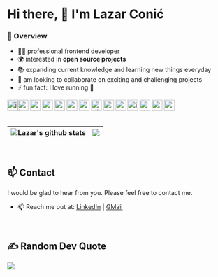 # Hi there, 👋 I'm Lazar Conić

### 🔭 Overview
-   👨‍💻 professional frontend developer 
-   🌍 interested in **open source projects**
-   📚 expanding current knowledge and learning new things everyday
-   👯 am looking to collaborate on exciting and challenging projects
-   ⚡️ fun fact: I love running 🏃

 <div>
    <img src="https://user-images.githubusercontent.com/25181517/117447155-6a868a00-af3d-11eb-9cfe-245df15c9f3f.png" alt="js-icon" width="24" height="24"/><img src="https://user-images.githubusercontent.com/25181517/183890598-19a0ac2d-e88a-4005-a8df-1ee36782fde1.png" alt="ts-icon" width="24" height="24"/>
    <img src="https://user-images.githubusercontent.com/25181517/183897015-94a058a6-b86e-4e42-a37f-bf92061753e5.png" alt="react-icon" width="24" height="24"/>
    <img src="https://github.com/marwin1991/profile-technology-icons/assets/136815194/5f8c622c-c217-4649-b0a9-7e0ee24bd704" alt="next-icon" width="24" height="24"/>
    <img src="https://user-images.githubusercontent.com/25181517/117448124-a2da9800-af3e-11eb-85d2-bd1b69b65603.png" alt="vue-icon" width="24" height="24"/>
    <img src="https://user-images.githubusercontent.com/25181517/121401671-49102800-c959-11eb-9f6f-74d49a5e1774.png" alt="npm-icon" width="24" height="24"/>
    <img src="https://user-images.githubusercontent.com/25181517/183049794-a3dfaddd-22ee-4ffe-b0b4-549ccd4879f9.png" alt="yarn-icon" width="24" height="24"/>
    <img src="https://github-production-user-asset-6210df.s3.amazonaws.com/62091613/261395532-b40892ef-efb8-4b0e-a6b5-d1cfc2f3fc35.png" alt="vite-icon" width="24" height="24"/>
    <img src="https://user-images.githubusercontent.com/25181517/187955008-981340e6-b4cc-441b-80cf-7a5e94d29e7e.png" alt="webpack-icon" width="24" height="24"/>
    <img src="https://github.com/marwin1991/profile-technology-icons/assets/136815194/c49c6dbd-992a-4f14-9cf4-ff40cb5344ed" alt="gulp-icon" width="24" height="24"/>
    <img src="https://user-images.githubusercontent.com/25181517/187955005-f4ca6f1a-e727-497b-b81b-93fb9726268e.png" alt="jest-icon" width="24" height="24"/>
    <img src="https://user-images.githubusercontent.com/25181517/183568594-85e280a7-0d7e-4d1a-9028-c8c2209e073c.png" alt="node-icon" width="24" height="24"/>
    <img src="https://user-images.githubusercontent.com/25181517/183859966-a3462d8d-1bc7-4880-b353-e2cbed900ed6.png" alt="express-icon" width="24" height="24"/>
    <img src="https://user-images.githubusercontent.com/25181517/183896132-54262f2e-6d98-41e3-8888-e40ab5a17326.png" alt="aws-icon" width="24" height="24"/>
  </div>
  
<br/>

<!-- [![Anurag's GitHub stats](https://github-readme-stats.vercel.app/api?username=lzr247)](https://github.com/anuraghazra/github-readme-stats) -->

| <img align="center" src="https://github-readme-stats.vercel.app/api?username=lzr247" alt="Lazar's github stats" /> | <img align="center" src="https://github-readme-stats.vercel.app/api/top-langs/?username=lzr247" /> |
| ------------- | ------------- |

<br/>

## :mailbox: Contact
I would be glad to hear from you. Please feel free to contact me.

-   📫 Reach me out at: [LinkedIn](https://www.linkedin.com/in/lazar-coni%C4%87-196991207/) | [GMail](mailto:coniclazar1@gmail.com)

<br/>

## ✍️ Random Dev Quote
![](https://quotes-github-readme.vercel.app/api?)

